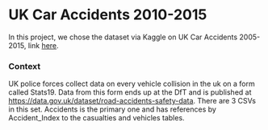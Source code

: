 # UK Car Accidents 2010-2015 

In this project, we chose the dataset via Kaggle on UK Car Accidents 2005-2015, link [here](https://www.kaggle.com/silicon99/dft-accident-data). 
### Context
UK police forces collect data on every vehicle collision in the uk on a form called Stats19. Data from this form ends up at the DfT and is published at https://data.gov.uk/dataset/road-accidents-safety-data. There are 3 CSVs in this set. Accidents is the primary one and has references by Accident_Index to the casualties and vehicles tables. 
